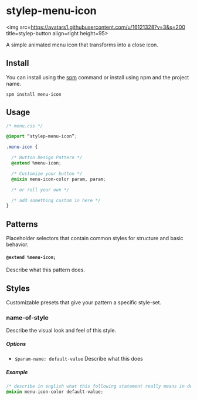 # stylep-menu-icon
<img src=https://avatars1.githubusercontent.com/u/16121328?v=3&s=200 title=stylep-button align=right height=95>

A simple animated menu icon that transforms into a close icon.

## Install
You can install using the [spm](https://github.com/stylep/stylep) command or install using npm and the project name.

``` shell
spm install menu-icon
```

## Usage
``` css
/* menu.css */

@import “stylep-menu-icon”;

.menu-icon {

  /* Button Design Pattern */
  @extend %menu-icon;

  /* Customize your button */
  @mixin menu-icon-color param, param;

  /* or roll your own */

  /* add something custom in here */
}
```

## Patterns
Placeholder selectors that contain common styles for structure and basic behavior.

#### `@extend %menu-icon;`
Describe what this pattern does.

## Styles
Customizable presets that give your pattern a specific style-set.

### name-of-style
Describe the visual look and feel of this style.

##### Options

* `$param-name: default-value` Describe what this does

##### Example
```css
/* describe in english what this following statement really means in detail */
@mixin menu-icon-color default-value;
```

